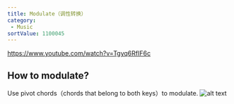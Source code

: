 ```yaml
---
title: Modulate（调性转换）
category:
 - Music
sortValue: 1100045
---
```


https://www.youtube.com/watch?v=Tgyq6RfIF6c

## How to modulate?

Use pivot chords（chords that belong to both keys）to modulate.
![alt text](image.png)
